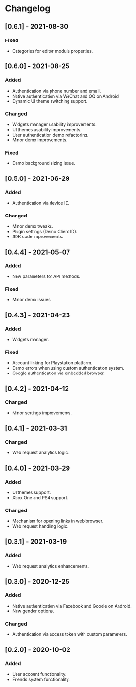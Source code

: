 # Changelog

## [0.6.1] - 2021-08-30

### Fixed
- Categories for editor module properties.

## [0.6.0] - 2021-08-25

### Added
- Authentication via phone number and email.
- Native authentication via WeChat and QQ on Android.
- Dynamic UI theme switching support.

### Changed
- Widgets manager usability improvements.
- UI themes usability improvements.
- User authentication demo refactoring.
- Minor demo improvements.

### Fixed
- Demo background sizing issue.

## [0.5.0] - 2021-06-29

### Added
- Authentication via device ID.

### Changed
- Minor demo tweaks.
- Plugin settings (Demo Client ID).
- SDK code improvements.

## [0.4.4] - 2021-05-07

### Added
- New parameters for API methods.

### Fixed
- Minor demo issues.

## [0.4.3] - 2021-04-23

### Added
- Widgets manager.

### Fixed
- Account linking for Playstation platform.
- Demo errors when using custom authentication system.
- Google authentication via embedded browser.

## [0.4.2] - 2021-04-12

### Changed
- Minor settings improvements.

## [0.4.1] - 2021-03-31

### Changed
- Web request analytics logic.

## [0.4.0] - 2021-03-29

### Added
- UI themes support.
- Xbox One and PS4 support.

### Changed
- Mechanism for opening links in web browser.
- Web request handling logic.

## [0.3.1] - 2021-03-19 

### Added
- Web request analytics enhancements.

## [0.3.0] - 2020-12-25 

### Added
- Native authentication via Facebook and Google on Android.
- New gender options.

### Changed
- Authentication via access token with custom parameters.

## [0.2.0] - 2020-10-02 

### Added 
- User account functionality.
- Friends system functionality.
